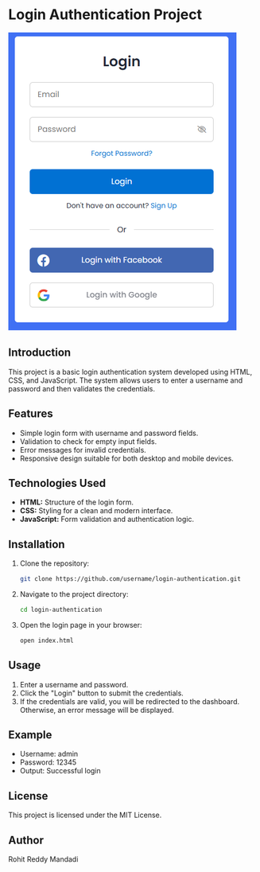 # Login Authentication Project

![image alt](https://github.com/Mandadi2002/OIBSIP/blob/1291a8f961bc69aaab0bb33459d3caa0bc523ce8/Level-2/Task-4%20Login%20Authentication/Screenshot%202025-03-30%20095655.png)

## Introduction
This project is a basic login authentication system developed using HTML, CSS, and JavaScript. The system allows users to enter a username and password and then validates the credentials.

## Features
- Simple login form with username and password fields.
- Validation to check for empty input fields.
- Error messages for invalid credentials.
- Responsive design suitable for both desktop and mobile devices.

## Technologies Used
- **HTML:** Structure of the login form.
- **CSS:** Styling for a clean and modern interface.
- **JavaScript:** Form validation and authentication logic.

## Installation
1. Clone the repository:
   ```bash
   git clone https://github.com/username/login-authentication.git
   ```
2. Navigate to the project directory:
   ```bash
   cd login-authentication
   ```
3. Open the login page in your browser:
   ```bash
   open index.html
   ```

## Usage
1. Enter a username and password.
2. Click the "Login" button to submit the credentials.
3. If the credentials are valid, you will be redirected to the dashboard. Otherwise, an error message will be displayed.

## Example
- Username: admin
- Password: 12345
- Output: Successful login

## License
This project is licensed under the MIT License.

## Author
Rohit Reddy Mandadi

